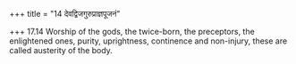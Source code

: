 +++
title = "14 देवद्विजगुरुप्राज्ञपूजनं"

+++
17.14 Worship of the gods, the twice-born, the preceptors, the
enlightened ones, purity, uprightness, continence and non-injury, these
are called austerity of the body.
